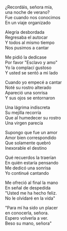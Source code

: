 ¿Recordáis, señora mía,  
una noche de verano?  
Fue cuando nos conocimos  
En un viaje organizado  

Alegría desbordada  
Regresaba el autocar  
Y todos al mismo tiempo  
Nos pusimos a cantar  

Me pidió la dedicase  
Por favor "Esclavo y amo"  
Yo la complací gustoso  
Y usted se sentó a mi lado  

Cuando yo empecé a cantar  
Noté su rostro alterado  
Apareció una sonrisa  
Y sus ojos se entornaron  

Una lágrima indiscreta  
Su mejilla recorría  
Que al humedecer su rostro  
Una virgen parecía  

Supongo que fue un amor  
Amor bien correspondido  
Que solamente quebró  
Inexorable el destino  

Qué recuerdos la traerían  
En quién estaría pensando  
Me dedicó una sonrisa  
Yo continué cantando  

Me ofreció al final la mano  
En señal de despedida  
"Usted me ha hecho feliz.  
No le olvidaré en la vida"  

"Para mí ha sido un placer  
en conocerla, señora.  
Espero volverla a ver.  
Beso su mano, señora"  